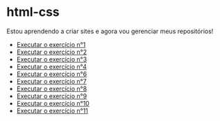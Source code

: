 # html-css
<style>
    ul::before > li{
        &#10003
    }
</style>
Estou aprendendo a criar sites e agora vou gerenciar meus repositórios!
<ul style="circle">
    <li><a href= "https://wallacecardoso.github.io/html-css/exercicios/ex001/"> Executar o exercício n°1 </a></li>
    <li><a href= "https://wallacecardoso.github.io/html-css/exercicios/ex002/"> Executar o exercício n°2 </a></li>
    <li><a href= "https://wallacecardoso.github.io/html-css/exercicios/ex003/"> Executar o exercício n°3 </a></li>
    <li><a href= "https://wallacecardoso.github.io/html-css/exercicios/ex004/"> Executar o exercício n°4 </a></li>
    <li><a href= "https://wallacecardoso.github.io/html-css/exercicios/ex006/"> Executar o exercício n°6 </a></li>
    <li><a href= "https://wallacecardoso.github.io/html-css/exercicios/ex007/"> Executar o exercício n°7 </a></li>
    <li><a href= "https://wallacecardoso.github.io/html-css/exercicios/ex008/"> Executar o exercício n°8 </a></li>
    <li><a href= "https://wallacecardoso.github.io/html-css/exercicios/ex009/"> Executar o exercício n°9 </a></li>
    <li><a href= "https://wallacecardoso.github.io/html-css/exercicios/ex010/"> Executar o exercício n°10 </a></li>
    <li><a href= "https://wallacecardoso.github.io/html-css/exercicios/ex011/"> Executar o exercício n°11 </a></li>
</ul>